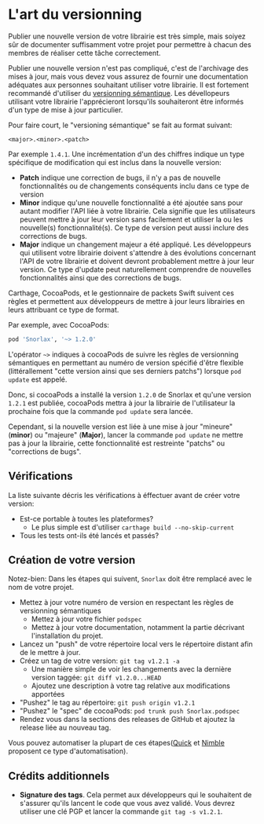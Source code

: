 # L'art du versionning

Publier une nouvelle version de votre librairie est très simple, mais soiyez sûr de documenter suffisamment votre projet pour permettre à chacun des membres de réaliser cette tâche correctement.

Publier une nouvelle version n'est pas compliqué, c'est de l'archivage des mises à jour, mais vous devez vous assurez de fournir une documentation adéquates aux personnes souhaitant utiliser votre librairie. Il est fortement recommandé d'utiliser du [versionning sémantique][semvar]. Les dévellopeurs utilisant votre librairie l'apprécieront lorsqu'ils souhaiteront être informés d'un type de mise à jour particulier.

Pour faire court, le "versioning sémantique" se fait au format suivant:

```
<major>.<minor>.<patch>
```

Par exemple `1.4.1`. Une incrémentation d'un des chiffres indique un type spécifique de modification qui est inclus dans la nouvelle version:

 - **Patch** indique une correction de bugs, il n'y a pas de nouvelle fonctionnalités ou de changements conséquents inclu dans ce type de version 
 - **Minor** indique qu'une nouvelle fonctionnalité a été ajoutée sans pour autant modifier l'API liée à votre librairie. Cela signifie que les utilisateurs peuvent mettre à jour leur version sans facilement et utiliser la ou les nouvelle(s) fonctionnalité(s). Ce type de version peut aussi inclure des corrections de bugs.
 - **Major** indique un changement majeur a été appliqué. Les développeurs qui utilisent votre librairie doivent s'attendre à des évolutions concernant l'API de votre librairie et doivent devront probablement mettre à jour leur version. Ce type d'update peut naturellement comprendre de nouvelles fonctionnalités ainsi que des corrections de bugs.

Carthage, CocoaPods, et le gestionnaire de packets Swift suivent ces règles et permettent aux développeurs de mettre à jour leurs librairies en leurs attribuant ce type de format.

Par exemple, avec CocoaPods:

```ruby
pod 'Snorlax', '~> 1.2.0'
```

L'opérator `~>` indiques à cocoaPods de suivre les règles de versionning sémantiques en permettant au numéro de version spécifié d'être flexible (littérallement "cette version ainsi que ses derniers patchs") lorsque `pod update` est appelé.

Donc, si cocoaPods a installé la version `1.2.0` de Snorlax et qu'une version `1.2.1` est publiée, cocoaPods mettra à jour la librairie de l'utilisateur la prochaine fois que la commande `pod update` sera lancée.

Cependant, si la nouvelle version est liée à une mise à jour "mineure" (**minor**) ou "majeure" (**Major**), lancer la commande `pod update` ne mettre pas à jour la librairie, cette fonctionnalité est restreinte "patchs" ou "corrections de bugs".

## Vérifications

La liste suivante décris les vérifications à éffectuer avant de créer votre version:

 - Est-ce portable à toutes les plateformes?
   - Le plus simple est d'utiliser `carthage build --no-skip-current`
 - Tous les tests ont-ils été lancés et passés?

## Création de votre version

Notez-bien: Dans les étapes qui suivent, `Snorlax` doit être remplacé avec le nom de votre projet.

 - Mettez à jour votre numéro de version en respectant les règles de versionning sémantiques
   - Mettez à jour votre fichier `podspec`
   - Mettez à jour votre documentation, notamment la partie décrivant l'installation du projet.
 - Lancez un "push" de votre répertoire local vers le répertoire distant afin de le mettre à jour.
 - Créez un tag de votre version: `git tag v1.2.1 -a`
   - Une manière simple de voir les changements avec la dernière version taggée:
     `git diff v1.2.0...HEAD`
   - Ajoutez une description à votre tag relative aux modifications apportées
 - "Pushez" le tag au répertoire: `git push origin v1.2.1`
 - "Pushez" le "spec" de cocoaPods: `pod trunk push Snorlax.podspec`
 - Rendez vous dans la sections des releases de GitHub et ajoutez la release liée au nouveau tag.

Vous pouvez automatiser la plupart de ces étapes([Quick][quick] et
[Nimble][nimble] proposent ce type d'automatisation).

## Crédits additionnels

- **Signature des tags**. Cela permet aux développeurs qui le souhaitent de s'assurer qu'ils lancent le code que vous avez validé. Vous devrez utiliser une clé PGP et lancer la commande `git tag -s v1.2.1`.

[semvar]: http://semvar.org
[quick]: https://github.com/Quick/Quick
[nimble]: https://github.com/Quick/Nimble
